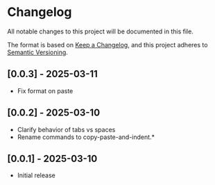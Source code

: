 # Changelog

All notable changes to this project will be documented in this file.

The format is based on [Keep a Changelog](https://keepachangelog.com/en/1.1.0/),
and this project adheres to [Semantic Versioning](https://semver.org/spec/v2.0.0.html).

## [0.0.3] - 2025-03-11

- Fix format on paste

## [0.0.2] - 2025-03-10

- Clarify behavior of tabs vs spaces
- Rename commands to copy-paste-and-indent.*

## [0.0.1] - 2025-03-10

- Initial release
